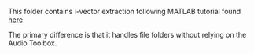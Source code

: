 This folder contains i-vector extraction following MATLAB tutorial found [here](https://www.mathworks.com/help/audio/examples/speaker-verification-using-ivectors.html)

The primary difference is that it handles file folders without relying on the Audio Toolbox.
